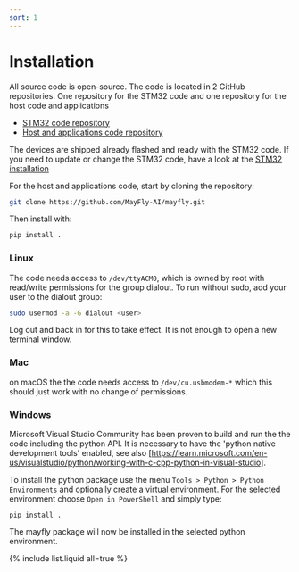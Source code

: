 ```yaml
---
sort: 1
---
```


# Installation

All source code is open-source. The code is located in 2 GitHub repositories. One repository for the STM32 code and one
repository for the host code and applications

- [STM32 code repository](https://github.com/MayFly-AI/stm32-sensorleap)
- [Host and applications code repository](https://github.com/MayFly-AI/mayfly)

The devices are shipped already flashed and ready with the STM32 code. If you need to update or change the STM32 code, have a look at the [STM32 installation](/manual/pose_sensor/stm32/stm32_install)

For the host and applications code, start by cloning the repository:
```bash
git clone https://github.com/MayFly-AI/mayfly.git
```

Then install with:
```bash
pip install .
```

### Linux
The code needs access to `/dev/ttyACM0`, which is owned by root with read/write permissions for the group dialout. To run without sudo, add your user to the dialout group:

```bash
sudo usermod -a -G dialout <user>
```
Log out and back in for this to take effect. It is not enough to open a new terminal window.

### Mac
on macOS the the code needs access to `/dev/cu.usbmodem-*` which this should just work with no change of permissions.


### Windows
Microsoft Visual Studio Community has been proven to build and run the the code including the python API.
It is necessary to have the 'python native development tools' enabled, see also [https://learn.microsoft.com/en-us/visualstudio/python/working-with-c-cpp-python-in-visual-studio].

To install the python package use the menu  `Tools > Python > Python Environments` and optionally create a virtual environment. For the selected environment choose `Open in PowerShell` and simply type:

```
pip install .
```

The mayfly package will now be installed in the selected python environment.


{% include list.liquid all=true %}
